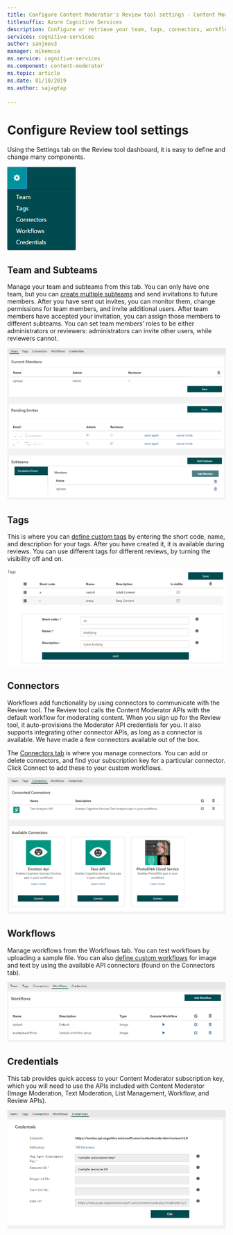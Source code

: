 ```yaml
---
title: Configure Content Moderator's Review tool settings - Content Moderator
titlesuffix: Azure Cognitive Services
description: Configure or retrieve your team, tags, connectors, workflows, and credentials.
services: cognitive-services
author: sanjeev3
manager: mikemcca
ms.service: cognitive-services
ms.component: content-moderator
ms.topic: article
ms.date: 01/10/2019
ms.author: sajagtap

---
```


# Configure Review tool settings

Using the Settings tab on the Review tool dashboard, it is easy to define and change many components.

![Content Moderator Review Settings](images/settings-1.png)

## Team and Subteams

Manage your team and subteams from this tab. You can only have one team, but you can [create multiple subteams](subteams.md) and send invitations to future members. After you have sent out invites, you can monitor them, change permissions for team members, and invite additional users. After team members have accepted your invitation, you can assign those members to different subteams. You can set team members’ roles to be either administrators or reviewers: administrators can invite other users, while reviewers cannot.

![Content Moderator Team Settings](images/settings-2-team.png)

## Tags

This is where you can [define custom tags](tags.md) by entering the short code, name, and description for your tags. After you have created it, it is available during reviews. You can use different tags for different reviews, by turning the visibility off and on.

![Content Moderator Tags Settings](images/settings-3-tags.png)

## Connectors

Workflows add functionality by using connectors to communicate with the Review tool. The Review tool calls the Content Moderator APIs with the default workflow for moderating content. When you sign up for the Review tool, it auto-provisions the Moderator API credentials for you. It also supports integrating other connector APIs, as long as a connector is available. We have made a few connectors available out of the box.

The [Connectors tab](connectors.md) is where you manage connectors. You can add or delete connectors, and find your subscription key for a particular connector. Click Connect to add these to your custom workflows. 

![Content Moderator Connectors Settings](images/settings-4-connectors.png)

## Workflows

Manage workflows from the Workflows tab. You can test workflows by uploading a sample file. You can also [define custom workflows](workflows.md) for image and text by using the available API connectors (found on the Connectors tab). 

![Content Moderator Workflow Settings](images/settings-5-workflows.png)

## Credentials

This tab provides quick access to your Content Moderator subscription key, which you will need to use the APIs included with Content Moderator (Image Moderation, Text Moderation, List Management, Workflow, and Review APIs).
 
![Content Moderator Credentials](images/settings-6-credentials.png)
